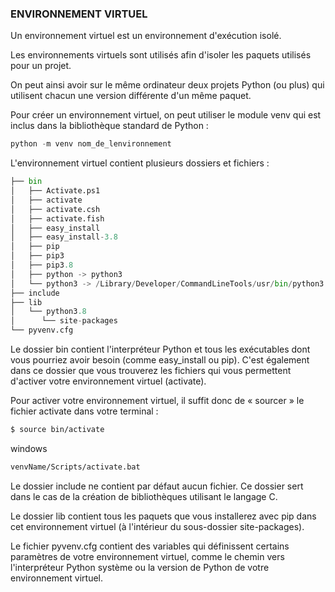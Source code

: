 ### ENVIRONNEMENT VIRTUEL 

Un environnement virtuel est un environnement d'exécution isolé.

Les environnements virtuels sont utilisés afin d'isoler les paquets utilisés pour un projet.

On peut ainsi avoir sur le même ordinateur deux projets Python (ou plus) qui utilisent chacun une version différente d'un même paquet.

Pour créer un environnement virtuel, on peut utiliser le module venv qui est inclus dans la bibliothèque standard de Python :

```py
python -m venv nom_de_lenvironnement
```

L'environnement virtuel contient plusieurs dossiers et fichiers :

```py
├── bin
│   ├── Activate.ps1
│   ├── activate
│   ├── activate.csh
│   ├── activate.fish
│   ├── easy_install
│   ├── easy_install-3.8
│   ├── pip
│   ├── pip3
│   ├── pip3.8
│   ├── python -> python3
│   └── python3 -> /Library/Developer/CommandLineTools/usr/bin/python3
├── include
├── lib
│   └── python3.8
│      └── site-packages
└── pyvenv.cfg
```

Le dossier bin contient l'interpréteur Python et tous les exécutables dont vous pourriez avoir besoin (comme easy_install ou pip). C'est également dans ce dossier que vous trouverez les fichiers qui vous permettent d'activer votre environnement virtuel (activate).

Pour activer votre environnement virtuel, il suffit donc de « sourcer » le fichier activate dans votre terminal :

```sh
$ source bin/activate
```

windows
```sh
venvName/Scripts/activate.bat
```
Le dossier include ne contient par défaut aucun fichier. Ce dossier sert dans le cas de la création de bibliothèques utilisant le langage C.

Le dossier lib contient tous les paquets que vous installerez avec pip dans cet environnement virtuel (à l'intérieur du sous-dossier site-packages).

Le fichier pyvenv.cfg contient des variables qui définissent certains paramètres de votre environnement virtuel, comme le chemin vers l'interpréteur Python système ou la version de Python de votre environnement virtuel.

